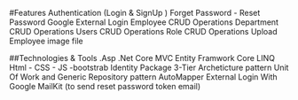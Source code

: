 #Features
Authentication (Login & SignUp )
Forget Password - Reset Password
Google External Login
Employee CRUD Operations
Department CRUD Operations
Users CRUD Operations
Role CRUD Operations
Upload Employee image file



##Technologies & Tools
.Asp .Net Core MVC
Entity Framwork Core
LINQ
Html - CSS - JS -bootstrab
Identity Package
3-Tier Archeticture pattern
Unit Of Work and Generic Repository pattern
AutoMapper
External Login With Google
MailKit (to send reset password token email)
